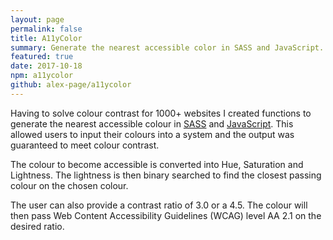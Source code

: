 ```yaml
---
layout: page
permalink: false
title: A11yColor
summary: Generate the nearest accessible color in SASS and JavaScript.
featured: true
date: 2017-10-18
npm: a11ycolor
github: alex-page/a11ycolor
---
```

Having to solve colour contrast for 1000+ websites I created functions to generate the nearest accessible colour in [SASS](https://github.com/alex-page/sass-a11ycolor) and [JavaScript](https://github.com/alex-page/a11ycolor). This allowed users to input their colours into a system and the output was guaranteed to meet colour contrast.

The colour to become accessible is converted into Hue, Saturation and Lightness. The lightness is then binary searched to find the closest passing colour on the chosen colour.

The user can also provide a contrast ratio of 3.0 or a 4.5. The colour will then pass Web Content Accessibility Guidelines (WCAG) level AA 2.1 on the desired ratio.
